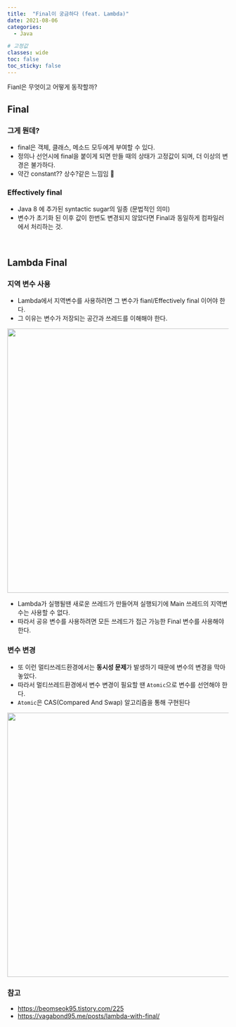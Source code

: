 ```yaml
---
title:  "Final이 궁금하다 (feat. Lambda)"
date: 2021-08-06
categories:
  - Java

# 고정값
classes: wide
toc: false
toc_sticky: false
---
```


Fianl은 무엇이고 어떻게 동작할까?

## Final

### 그게 뭔데?

- final은 객체, 클래스, 메소드 모두에게 부여할 수 있다.
- 정의나 선언시에 final을 붙이게 되면 만들 때의 상태가 고정값이 되며, 더 이상의 변경은 불가하다.
- 약간 constant?? 상수?같은 느낌임 🤔

### Effectively final

- Java 8 에 추가된 syntactic sugar의 일종 (문법적인 의미)
- 변수가 초기화 된 이후 값이 한번도 변경되지 않았다면 Final과 동일하게 컴파일러에서 처리하는 것.

<br>

## Lambda Final

### 지역 변수 사용

- Lambda에서 지역변수를 사용하려면 그 변수가 fianl/Effectively final 이어야 한다.
- 그 이유는 변수가 저장되는 공간과 쓰레드를 이해해야 한다.

<image width="600" src="https://user-images.githubusercontent.com/71180414/128594266-72a3ecff-fd8a-434b-a4b3-57fa0e3f1cfa.png"/>

- Lambda가 실행될땐 새로운 쓰레드가 만들어져 실행되기에 Main 쓰레드의 지역변수는 사용할 수 없다.
- 따라서 공유 변수를 사용하려면 모든 쓰레드가 접근 가능한 Final 변수를 사용해야한다.

### 변수 변경

- 또 이런 멀티쓰레드환경에서는 **동시성 문제**가 발생하기 때문에 변수의 변경을 막아놓았다.
- 따라서 멀티쓰레드환경에서 변수 변경이 필요할 땐 `Atomic`으로 변수를 선언해야 한다.
- `Atomic`은 CAS(Compared And Swap) 알고리즘을 통해 구현된다

<image width="600" src="https://user-images.githubusercontent.com/71180414/128595146-f9910bb9-0e00-4b37-9908-9d10832b043a.png"/>


<br>

### 참고

- https://beomseok95.tistory.com/225
- https://vagabond95.me/posts/lambda-with-final/

